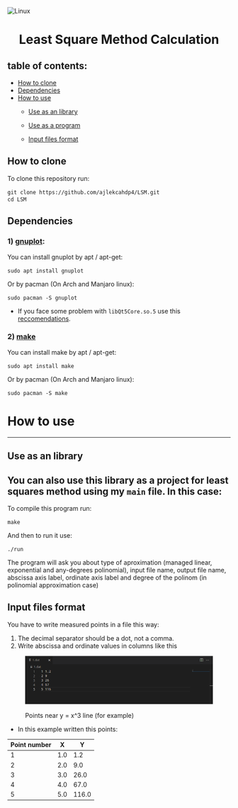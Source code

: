 ![Linux](https://img.shields.io/badge/Linux-FCC624?style=for-the-badge&logo=linux&logoColor=black)
# <p align = "center">Least Square Method Calculation</p>
## table of contents:

- [How to clone](#how-to-clone)
- [Dependencies](#dependencies)
- [How to use](#how-to-use)
    - [Use as an library](#use-as-an-library)
    - [Use as a program](#you-can-also-use-this-library-as-a-project-for-least-squares-method-using-my-main-file-in-this-case)

    - [Input files format](#input-files-format)


## How to clone
To clone this repository run:

```
git clone https://github.com/ajlekcahdp4/LSM.git
cd LSM
```

## Dependencies
### 1) [gnuplot](http://www.gnuplot.info):

You can install gnuplot by apt / apt-get:
```
sudo apt install gnuplot
```

Or by pacman (On Arch and Manjaro linux):
```
sudo pacman -S gnuplot
```
* If you face some problem with `libQt5Core.so.5` use this [reccomendations](https://stackoverflow.com/questions/63627955/cant-load-shared-library-libqt5core-so-5).
### 2) [make](https://www.gnu.org/software/make/)

You can install make by apt / apt-get:
```
sudo apt install make
```

Or by pacman (On Arch and Manjaro linux):
```
sudo pacman -S make
```

# How to use
----


## Use as an library


## You can also use this library as a project for least squares method using my `main` file. In this case:
To compile this program run:
```
make
```

And then to run it use:
```
./run
```
The program will ask you about type of aproximation (managed linear, exponential and any-degrees polinomial), input file name, output file name, abscissa axis label, ordinate axis label and degree of the polinom (in polinomial approximation case)

## Input files format
You have to write measured points in a file this way:
1) The decimal separator should be a dot, not a comma.
2) Write abscissa and ordinate values in columns like this



<figure class="sign">
    <p align = "center">
        <img src="https://github.com/ajlekcahdp4/LSM/blob/main/examples/input-file-format.png" alt="example of input file">
    </p>
   <figcaption>Points near y = x^3 line (for example)</figcaption>
</figure>


* In this example written this points:

Point number | X | Y 
-------------|---|----
1            |1.0|1.2
2            |2.0|9.0
3            |3.0|26.0
4            |4.0|67.0
5            |5.0|116.0



